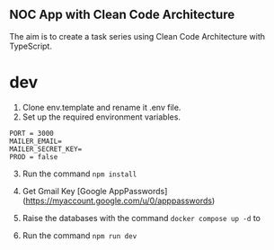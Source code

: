 ## NOC App with Clean Code Architecture

The aim is to create a task series using Clean Code Architecture with TypeScript.

# dev
1. Clone env.template and rename it .env file.
2. Set up the required environment variables.

```
PORT = 3000
MAILER_EMAIL=
MAILER_SECRET_KEY= 
PROD = false
```

3. Run the command ``` npm install ```

4. Get Gmail Key
[Google AppPasswords] (https://myaccount.google.com/u/0/apppasswords)

5. Raise the databases with the command ```docker compose up -d``` to 

6. Run the command ``` npm run dev ```
